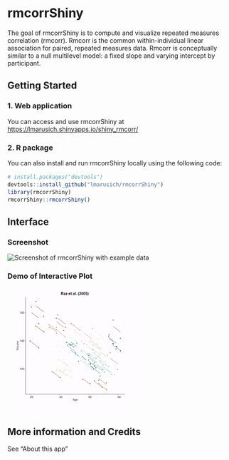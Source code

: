 
<!-- README.md is generated from README.Rmd. Please edit that file -->

# rmcorrShiny

<!-- badges: start -->
<!-- badges: end -->

The goal of rmcorrShiny is to compute and visualize repeated measures
correlation (rmcorr). Rmcorr is the common within-individual linear
association for paired, repeated measures data. Rmcorr is conceptually
similar to a null multilevel model: a fixed slope and varying intercept
by participant.

## Getting Started

### 1. Web application

You can access and use rmcorrShiny at
<https://lmarusich.shinyapps.io/shiny_rmcorr/>

### 2. R package

You can also install and run rmcorrShiny locally using the following
code:

``` r
# install.packages("devtools")
devtools::install_github("lmarusich/rmcorrShiny")
library(rmcorrShiny)
rmcorrShiny::rmcorrShiny()
```

## Interface

### Screenshot

![Screenshot of rmcorrShiny with example
data](rmcorr_example_input_plot.jpg)

### Demo of Interactive Plot

![Animated gif of interactive plot](interactiondemo.gif)

## More information and Credits

See “About this app”
